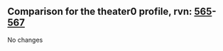 ## Comparison for the theater0 profile, rvn: [565](https://github.com/PRO100KatYT/FortniteProfileRevisions/tree/main/profiles/theater0/565%20theater0.json)-[567](https://github.com/PRO100KatYT/FortniteProfileRevisions/tree/main/profiles/theater0/567%20theater0.json)

No changes
